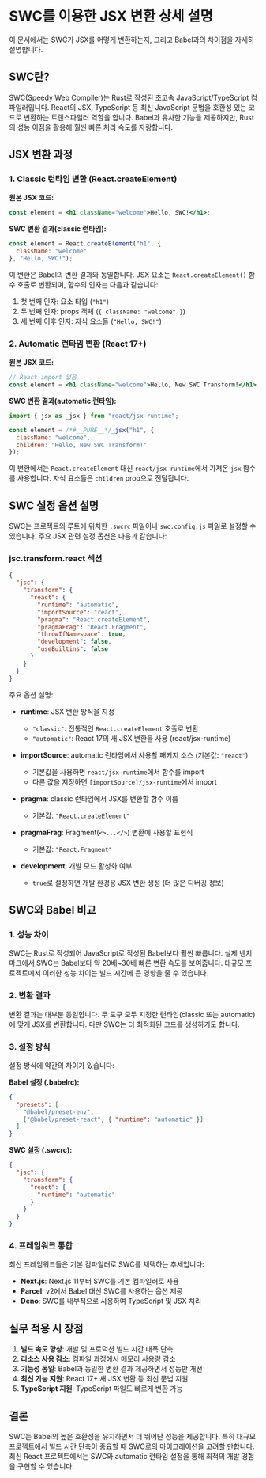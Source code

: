 # SWC를 이용한 JSX 변환 상세 설명

이 문서에서는 SWC가 JSX를 어떻게 변환하는지, 그리고 Babel과의 차이점을 자세히 설명합니다.

## SWC란?

SWC(Speedy Web Compiler)는 Rust로 작성된 초고속 JavaScript/TypeScript 컴파일러입니다. React의 JSX, TypeScript 등 최신 JavaScript 문법을 호환성 있는 코드로 변환하는 트랜스파일러 역할을 합니다. Babel과 유사한 기능을 제공하지만, Rust의 성능 이점을 활용해 훨씬 빠른 처리 속도를 자랑합니다.

## JSX 변환 과정

### 1. Classic 런타임 변환 (React.createElement)

**원본 JSX 코드:**

```jsx
const element = <h1 className="welcome">Hello, SWC!</h1>;
```

**SWC 변환 결과(classic 런타임):**

```javascript
const element = React.createElement("h1", {
  className: "welcome"
}, "Hello, SWC!");
```

이 변환은 Babel의 변환 결과와 동일합니다. JSX 요소는 `React.createElement()` 함수 호출로 변환되며, 함수의 인자는 다음과 같습니다:

1. 첫 번째 인자: 요소 타입 (`"h1"`)
2. 두 번째 인자: props 객체 (`{ className: "welcome" }`)
3. 세 번째 이후 인자: 자식 요소들 (`"Hello, SWC!"`)

### 2. Automatic 런타임 변환 (React 17+)

**원본 JSX 코드:**

```jsx
// React import 없음
const element = <h1 className="welcome">Hello, New SWC Transform!</h1>;
```

**SWC 변환 결과(automatic 런타임):**

```javascript
import { jsx as _jsx } from "react/jsx-runtime";

const element = /*#__PURE__*/_jsx("h1", {
  className: "welcome",
  children: "Hello, New SWC Transform!"
});
```

이 변환에서는 `React.createElement` 대신 `react/jsx-runtime`에서 가져온 `jsx` 함수를 사용합니다. 자식 요소들은 `children` prop으로 전달됩니다.

## SWC 설정 옵션 설명

SWC는 프로젝트의 루트에 위치한 `.swcrc` 파일이나 `swc.config.js` 파일로 설정할 수 있습니다. 주요 JSX 관련 설정 옵션은 다음과 같습니다:

### jsc.transform.react 섹션

```json
{
  "jsc": {
    "transform": {
      "react": {
        "runtime": "automatic",
        "importSource": "react",
        "pragma": "React.createElement",
        "pragmaFrag": "React.Fragment",
        "throwIfNamespace": true,
        "development": false,
        "useBuiltins": false
      }
    }
  }
}
```

주요 옵션 설명:

* **runtime**: JSX 변환 방식을 지정
  * `"classic"`: 전통적인 `React.createElement` 호출로 변환
  * `"automatic"`: React 17의 새 JSX 변환을 사용 (react/jsx-runtime)
  
* **importSource**: automatic 런타임에서 사용할 패키지 소스 (기본값: `"react"`)
  * 기본값을 사용하면 `react/jsx-runtime`에서 함수를 import
  * 다른 값을 지정하면 `[importSource]/jsx-runtime`에서 import
  
* **pragma**: classic 런타임에서 JSX를 변환할 함수 이름
  * 기본값: `"React.createElement"`
  
* **pragmaFrag**: Fragment(`<>...</>`) 변환에 사용할 표현식
  * 기본값: `"React.Fragment"`

* **development**: 개발 모드 활성화 여부
  * `true`로 설정하면 개발 환경용 JSX 변환 생성 (더 많은 디버깅 정보)

## SWC와 Babel 비교

### 1. 성능 차이

SWC는 Rust로 작성되어 JavaScript로 작성된 Babel보다 훨씬 빠릅니다. 실제 벤치마크에서 SWC는 Babel보다 약 20배~30배 빠른 변환 속도를 보여줍니다. 대규모 프로젝트에서 이러한 성능 차이는 빌드 시간에 큰 영향을 줄 수 있습니다.

### 2. 변환 결과

변환 결과는 대부분 동일합니다. 두 도구 모두 지정한 런타임(classic 또는 automatic)에 맞게 JSX를 변환합니다. 다만 SWC는 더 최적화된 코드를 생성하기도 합니다.

### 3. 설정 방식

설정 방식에 약간의 차이가 있습니다:

**Babel 설정 (.babelrc):**
```json
{
  "presets": [
    "@babel/preset-env",
    ["@babel/preset-react", { "runtime": "automatic" }]
  ]
}
```

**SWC 설정 (.swcrc):**
```json
{
  "jsc": {
    "transform": {
      "react": {
        "runtime": "automatic"
      }
    }
  }
}
```

### 4. 프레임워크 통합

최신 프레임워크들은 기본 컴파일러로 SWC를 채택하는 추세입니다:

* **Next.js**: Next.js 11부터 SWC를 기본 컴파일러로 사용
* **Parcel**: v2에서 Babel 대신 SWC를 사용하는 옵션 제공
* **Deno**: SWC를 내부적으로 사용하여 TypeScript 및 JSX 처리

## 실무 적용 시 장점

1. **빌드 속도 향상**: 개발 및 프로덕션 빌드 시간 대폭 단축
2. **리소스 사용 감소**: 컴파일 과정에서 메모리 사용량 감소
3. **기능성 동일**: Babel과 동일한 변환 결과 제공하면서 성능만 개선
4. **최신 기능 지원**: React 17+ 새 JSX 변환 등 최신 문법 지원
5. **TypeScript 지원**: TypeScript 파일도 빠르게 변환 가능

## 결론

SWC는 Babel의 높은 호환성을 유지하면서 더 뛰어난 성능을 제공합니다. 특히 대규모 프로젝트에서 빌드 시간 단축이 중요할 때 SWC로의 마이그레이션을 고려할 만합니다. 최신 React 프로젝트에서는 SWC와 automatic 런타임 설정을 통해 최적의 개발 경험을 구현할 수 있습니다. 